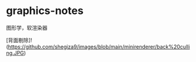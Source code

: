 # graphics-notes
图形学，软渲染器

[背面剔除]!(https://github.com/shegiza9/images/blob/main/minirenderer/back%20culling.JPG)
